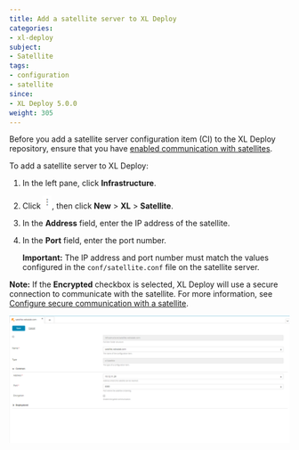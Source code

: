 ```yaml
---
title: Add a satellite server to XL Deploy
categories:
- xl-deploy
subject:
- Satellite
tags:
- configuration
- satellite
since:
- XL Deploy 5.0.0
weight: 305
---
```


Before you add a satellite server configuration item (CI) to the XL Deploy repository, ensure that you have [enabled communication with satellites](/xl-deploy/how-to/configure-xl-deploy-to-communicate-with-satellites.html).

To add a satellite server to XL Deploy:

1. In the left pane, click **Infrastructure**.
1. Click ![Menu button](images/menuBtn.png), then click **New** > **XL** > **Satellite**.
1. In the **Address** field, enter the IP address of the satellite.
1. In the **Port** field, enter the port number.

    **Important:** The IP address and port number must match the values configured in the `conf/satellite.conf` file on the satellite server.

 **Note:** If the **Encrypted** checkbox is selected, XL Deploy will use a secure connection to communicate with the satellite. For more information, see [Configure secure communication with a satellite](/xl-deploy/how-to/configure-secure-communication-with-a-satellite.html).

![image](images/satellite-ci-configuration-new-ui.png)
